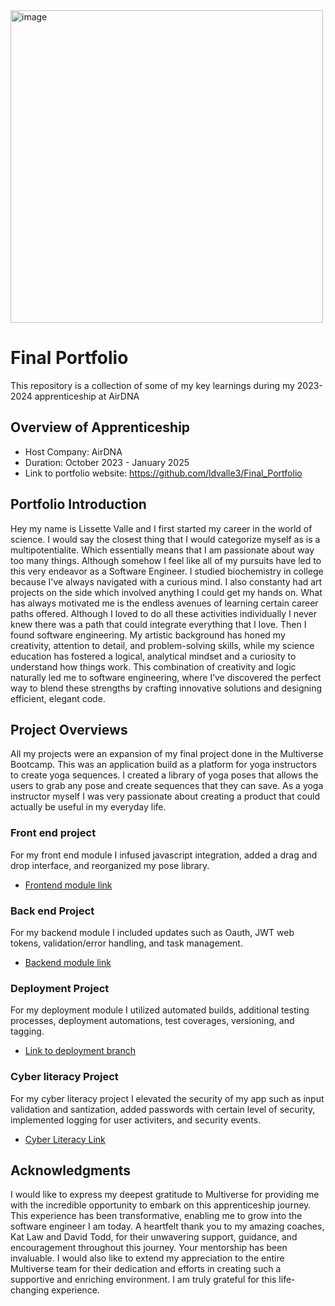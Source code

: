 <img width="500" alt="image" src="https://github.com/user-attachments/assets/a8adf1e6-94f5-4d27-b2ac-1c9a02048b6f">


# Final Portfolio
This repository is a collection of some of my key learnings during my 2023-2024 apprenticeship at AirDNA

## Overview of Apprenticeship
- Host Company: AirDNA
- Duration: October 2023 - January 2025
- Link to portfolio website: https://github.com/ldvalle3/Final_Portfolio

 ## Portfolio Introduction
  Hey my name is Lissette Valle and I first started my career in the world of science. I would say the closest thing that I would categorize myself as is a multipotentialite. Which essentially means that I am passionate about way too many things. Although somehow I feel like all of my pursuits have led to this very endeavor as a Software Engineer. I studied biochemistry in college because I've always navigated with a curious mind. I also constanty had art projects on the side which involved anything I could get my hands on. What has always motivated me is the endless avenues of learning certain career paths offered. Although I loved to do all these activities individually I never knew there was a path that could integrate everything that I love. Then I found software engineering.
   My artistic background has honed my creativity, attention to detail, and problem-solving skills, while my science education has fostered a logical, analytical mindset and a curiosity to understand how things work. This combination of creativity and logic naturally led me to software engineering, where I’ve discovered the perfect way to blend these strengths by crafting innovative solutions and designing efficient, elegant code.

## Project Overviews 

All my projects were an expansion of my final project done in the Multiverse Bootcamp. This was an application build as a platform for yoga instructors to create yoga sequences. I created a library of yoga poses that allows the users to grab any pose and create sequences that they can save. As a yoga instructor myself I was very passionate about creating a product that could actually be useful in my everyday life. 

### Front end project 

For my front end module I infused javascript integration, added a drag and drop interface, and reorganized my pose library.

 - [Frontend module link](https://github.com/ldvalle3/YogaSequencingApp1/tree/front-end-module) 

### Back end Project

For my backend module I included updates such as Oauth, JWT web tokens, validation/error handling, and task management.

 - [Backend module link](https://github.com/ldvalle3/YogaSequencingApp1/tree/backend_module)


### Deployment Project

For my deployment module I utilized automated builds, additional testing processes, deployment automations, test coverages, versioning, and tagging.

 - [Link to deployment branch](https://github.com/ldvalle3/YogaSequencingApp1/tree/deployment-module)

### Cyber literacy Project

For my cyber literacy project I elevated the security of my app such as input validation and santization, added passwords with certain level of security, implemented logging for user activiters, and security events. 
 - [Cyber Literacy Link](https://github.com/ldvalle3/YogaSequencingApp1/tree/deployment-module)



## Acknowledgments
I would like to express my deepest gratitude to Multiverse for providing me with the incredible opportunity to embark on this apprenticeship journey. This experience has been transformative, enabling me to grow into the software engineer I am today. A heartfelt thank you to my amazing coaches, Kat Law and David Todd, for their unwavering support, guidance, and encouragement throughout this journey. Your mentorship has been invaluable. I would also like to extend my appreciation to the entire Multiverse team for their dedication and efforts in creating such a supportive and enriching environment. I am truly grateful for this life-changing experience.
